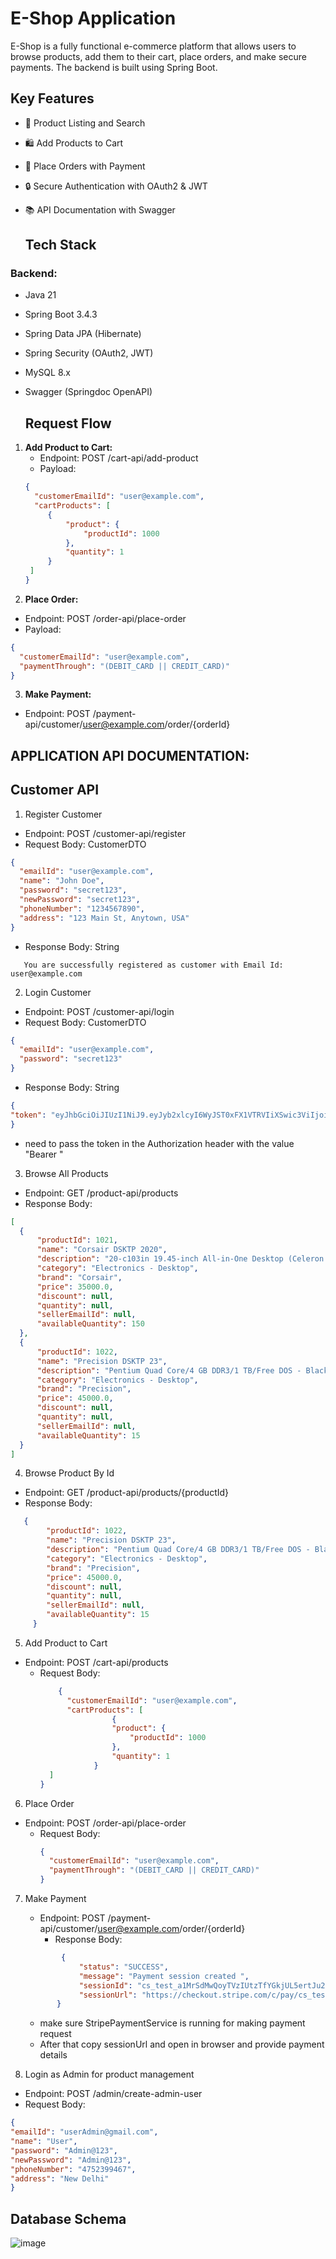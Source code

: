 # E-Shop Application

E-Shop is a fully functional e-commerce platform that allows users to browse products, add them to their cart, place orders, and make secure payments. 
The backend is built using Spring Boot. 

## Key Features
- 🛒 Product Listing and Search
- 🛍️ Add Products to Cart
- 🚚 Place Orders with Payment
- 🔒 Secure Authentication with OAuth2 & JWT
- 📚 API Documentation with Swagger

  ## Tech Stack
### Backend:
- Java 21
- Spring Boot 3.4.3
- Spring Data JPA (Hibernate)
- Spring Security (OAuth2, JWT)
- MySQL 8.x
- Swagger (Springdoc OpenAPI)

  ## Request Flow
1. **Add Product to Cart:**
   - Endpoint: POST /cart-api/add-product
   - Payload:
   ```json
   {
     "customerEmailId": "user@example.com",
     "cartProducts": [
        {
            "product": {
                "productId": 1000
            },
            "quantity": 1
        }
    ]
   }
2. **Place Order:**
  - Endpoint: POST /order-api/place-order
  - Payload:
   ```json
   {
     "customerEmailId": "user@example.com",
     "paymentThrough": "(DEBIT_CARD || CREDIT_CARD)"
   }
```

3. **Make Payment:**
  - Endpoint: POST /payment-api/customer/user@example.com/order/{orderId}

## APPLICATION API DOCUMENTATION:

## Customer API
   1. Register Customer
   - Endpoint: POST /customer-api/register
   - Request Body: CustomerDTO
   ```json
   {
     "emailId": "user@example.com",
     "name": "John Doe",
     "password": "secret123",
     "newPassword": "secret123",
     "phoneNumber": "1234567890",
     "address": "123 Main St, Anytown, USA"
   }
   ```
  - Response Body: String
```String 
   You are successfully registered as customer with Email Id: user@example.com
```

   2. Login Customer
   - Endpoint: POST /customer-api/login
   - Request Body: CustomerDTO
   ```json
   {
     "emailId": "user@example.com",
     "password": "secret123"
   }
   ```
   - Response Body: String
   ```json
  {
   "token": "eyJhbGciOiJIUzI1NiJ9.eyJyb2xlcyI6WyJST0xFX1VTRVIiXSwic3ViIjoic2hhcmVlZkBnbWFpbC5jb20iLCJpYXQiOjE3NDI2NTk5MTksImV4cCI6MTc0MjY5NTkxOX0.JOunmsLaAXbpUbnuz2K11A6Qjyca0Xnmr4Qgn4eY4aE"
  }
   ```
   - need to pass the token in the Authorization header with the value "Bearer <token>"

  3. Browse All Products
  - Endpoint: GET /product-api/products
  - Response Body:
  ```json 
  [
    {
        "productId": 1021,
        "name": "Corsair DSKTP 2020",
        "description": "20-c103in 19.45-inch All-in-One Desktop (Celeron J3060/4GB/500GB/Windows 10/Integrated Graphics), Black",
        "category": "Electronics - Desktop",
        "brand": "Corsair",
        "price": 35000.0,
        "discount": null,
        "quantity": null,
        "sellerEmailId": null,
        "availableQuantity": 150
    },
    {
        "productId": 1022,
        "name": "Precision DSKTP 23",
        "description": "Pentium Quad Core/4 GB DDR3/1 TB/Free DOS - Black, 19.5 Inch Screen",
        "category": "Electronics - Desktop",
        "brand": "Precision",
        "price": 45000.0,
        "discount": null,
        "quantity": null,
        "sellerEmailId": null,
        "availableQuantity": 15
    }
  ]  
  ```
  4. Browse Product By Id
   - Endpoint: GET /product-api/products/{productId}
   - Response Body:
   ```json
      {
           "productId": 1022,
           "name": "Precision DSKTP 23",
           "description": "Pentium Quad Core/4 GB DDR3/1 TB/Free DOS - Black, 19.5 Inch Screen",
           "category": "Electronics - Desktop",
           "brand": "Precision",
           "price": 45000.0,
           "discount": null,
           "quantity": null,
           "sellerEmailId": null,
           "availableQuantity": 15
        }
   ```
    
  5. Add Product to Cart
  - Endpoint: POST /cart-api/products
    - Request Body:
      ```json
          {
            "customerEmailId": "user@example.com",
            "cartProducts": [
                      {
                      "product": {
                          "productId": 1000
                      },
                      "quantity": 1
                  }
        ]
      }
      ```
    
  6. Place Order
  - Endpoint: POST /order-api/place-order
    - Request Body:
      ```json
      {
        "customerEmailId": "user@example.com",
        "paymentThrough": "(DEBIT_CARD || CREDIT_CARD)"           
      }
      ```
    
  7. Make Payment
     - Endpoint: POST /payment-api/customer/user@example.com/order/{orderId}
       - Response Body:
     ```json
             {
                 "status": "SUCCESS",
                 "message": "Payment session created ",
                 "sessionId": "cs_test_a1MrSdMwQoyTVzIUtzTfYGkjUL5ertJu2GkK2iGIJppV3b0V25q3onYvVg",
                 "sessionUrl": "https://checkout.stripe.com/c/pay/cs_test_a1MrSdMwQoyTVzIUtzTfYGkjUL5ertJu2GkK2iGIJppV3b0V25q3onYvVg#fidkdWxOYHwnPyd1blpxYHZxWjA0VzdoZmxCfVE8TjwzVDE0MEtcREZVMklVd3dwUXNNMmpDS3ZwUWloT1JCMWxfTUB%2FYH9fcUZCQ3xUcUdxbTRyfW5ub2E1NUxoc0FLVDFkSEdJSkBHMDdmNTVNMFd2Z0BjMycpJ2N3amhWYHdzYHcnP3F3cGApJ2lkfGpwcVF8dWAnPyd2bGtiaWBabHFgaCcpJ2BrZGdpYFVpZGZgbWppYWB3dic%2FcXdwYHgl"
            }
     ```
     - make sure StripePaymentService is running for making payment request
     - After that copy sessionUrl and open in browser and provide payment details

  
8. Login as Admin for product management
  - Endpoint: POST /admin/create-admin-user
  - Request Body:
  ```json
  {
  "emailId": "userAdmin@gmail.com",
  "name": "User",
  "password": "Admin@123",
  "newPassword": "Admin@123",
  "phoneNumber": "4752399467",
  "address": "New Delhi"
}
  ```
  
    

## Database Schema
![image](https://github.com/user-attachments/assets/d26d3bd4-8763-411c-9eb3-0a204493fdcc)


